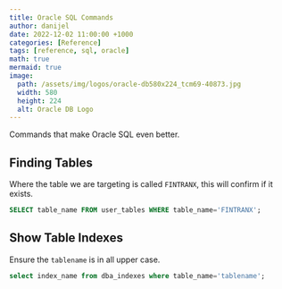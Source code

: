 ```yaml
---
title: Oracle SQL Commands
author: danijel
date: 2022-12-02 11:00:00 +1000
categories: [Reference]
tags: [reference, sql, oracle]
math: true
mermaid: true
image:
  path: /assets/img/logos/oracle-db580x224_tcm69-40873.jpg
  width: 580
  height: 224
  alt: Oracle DB Logo
---
```


Commands that make Oracle SQL even better.

## Finding Tables

Where the table we are targeting is called `FINTRANX`, this will confirm if it exists.

```sql
SELECT table_name FROM user_tables WHERE table_name='FINTRANX';
```

## Show Table Indexes

Ensure the `tablename` is in all upper case.

```sql
select index_name from dba_indexes where table_name='tablename';
```